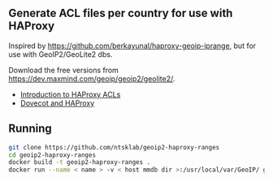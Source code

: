 ## Generate ACL files per country for use with HAProxy

Inspired by https://github.com/berkayunal/haproxy-geoip-iprange, but for use with GeoIP2/GeoLite2 dbs.

Download the free versions from https://dev.maxmind.com/geoip/geoip2/geolite2/.

* [Introduction to HAProxy ACLs](https://www.haproxy.com/blog/introduction-to-haproxy-acls/)
* [Dovecot and HAProxy](https://wiki.dovecot.org/HAProxy)


## Running

```sh
git clone https://github.com/ntsklab/geoip2-haproxy-ranges
cd geoip2-haproxy-ranges
docker build -t geoip2-haproxy-ranges .
docker run --name < name > -v < host mmdb dir >:/usr/local/var/GeoIP/ geoip2-haproxy-ranges:latest
```

